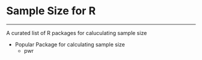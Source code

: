 # Sample Size for R
<hr>
A curated list of R packages for caluculating sample size

- Popular Package for calculating sample size
  - pwr
